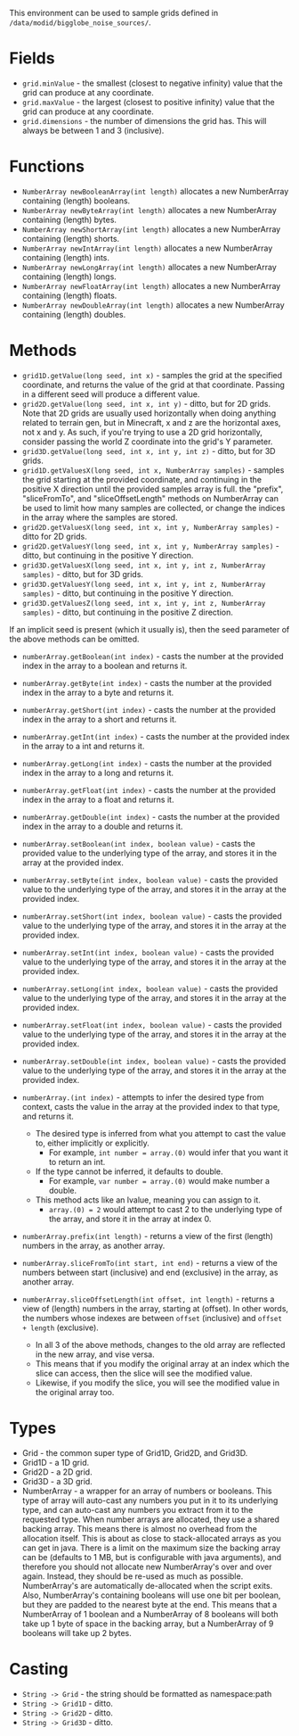 This environment can be used to sample grids defined in `/data/modid/bigglobe_noise_sources/`.

# Fields

* `grid.minValue` - the smallest (closest to negative infinity) value that the grid can produce at any coordinate.
* `grid.maxValue` - the largest (closest to positive infinity) value that the grid can produce at any coordinate.
* `grid.dimensions` - the number of dimensions the grid has. This will always be between 1 and 3 (inclusive).

# Functions

* `NumberArray newBooleanArray(int length)` allocates a new NumberArray containing (length) booleans.
* `NumberArray newByteArray(int length)` allocates a new NumberArray containing (length) bytes.
* `NumberArray newShortArray(int length)` allocates a new NumberArray containing (length) shorts.
* `NumberArray newIntArray(int length)` allocates a new NumberArray containing (length) ints.
* `NumberArray newLongArray(int length)` allocates a new NumberArray containing (length) longs.
* `NumberArray newFloatArray(int length)` allocates a new NumberArray containing (length) floats.
* `NumberArray newDoubleArray(int length)` allocates a new NumberArray containing (length) doubles.

# Methods

* `grid1D.getValue(long seed, int x)` - samples the grid at the specified coordinate, and returns the value of the grid at that coordinate. Passing in a different seed will produce a different value.
* `grid2D.getValue(long seed, int x, int y)` - ditto, but for 2D grids. Note that 2D grids are usually used horizontally when doing anything related to terrain gen, but in Minecraft, x and z are the horizontal axes, not x and y. As such, if you're trying to use a 2D grid horizontally, consider passing the world Z coordinate into the grid's Y parameter.
* `grid3D.getValue(long seed, int x, int y, int z)` - ditto, but for 3D grids.
* `grid1D.getValuesX(long seed, int x, NumberArray samples)` - samples the grid starting at the provided coordinate, and continuing in the positive X direction until the provided samples array is full. the "prefix", "sliceFromTo", and "sliceOffsetLength" methods on NumberArray can be used to limit how many samples are collected, or change the indices in the array where the samples are stored.
* `grid2D.getValuesX(long seed, int x, int y, NumberArray samples)` - ditto for 2D grids.
* `grid2D.getValuesY(long seed, int x, int y, NumberArray samples)` - ditto, but continuing in the positive Y direction.
* `grid3D.getValuesX(long seed, int x, int y, int z, NumberArray samples)` - ditto, but for 3D grids.
* `grid3D.getValuesY(long seed, int x, int y, int z, NumberArray samples)` - ditto, but continuing in the positive Y direction.
* `grid3D.getValuesZ(long seed, int x, int y, int z, NumberArray samples)` - ditto, but continuing in the positive Z direction.

If an implicit seed is present (which it usually is), then the seed parameter of the above methods can be omitted.

* `numberArray.getBoolean(int index)` - casts the number at the provided index in the array to a boolean and returns it.
* `numberArray.getByte(int index)` - casts the number at the provided index in the array to a byte and returns it.
* `numberArray.getShort(int index)` - casts the number at the provided index in the array to a short and returns it.
* `numberArray.getInt(int index)` - casts the number at the provided index in the array to a int and returns it.
* `numberArray.getLong(int index)` - casts the number at the provided index in the array to a long and returns it.
* `numberArray.getFloat(int index)` - casts the number at the provided index in the array to a float and returns it.
* `numberArray.getDouble(int index)` - casts the number at the provided index in the array to a double and returns it.

* `numberArray.setBoolean(int index, boolean value)` - casts the provided value to the underlying type of the array, and stores it in the array at the provided index.
* `numberArray.setByte(int index, boolean value)` - casts the provided value to the underlying type of the array, and stores it in the array at the provided index.
* `numberArray.setShort(int index, boolean value)` - casts the provided value to the underlying type of the array, and stores it in the array at the provided index.
* `numberArray.setInt(int index, boolean value)` - casts the provided value to the underlying type of the array, and stores it in the array at the provided index.
* `numberArray.setLong(int index, boolean value)` - casts the provided value to the underlying type of the array, and stores it in the array at the provided index.
* `numberArray.setFloat(int index, boolean value)` - casts the provided value to the underlying type of the array, and stores it in the array at the provided index.
* `numberArray.setDouble(int index, boolean value)` - casts the provided value to the underlying type of the array, and stores it in the array at the provided index.

* `numberArray.(int index)` - attempts to infer the desired type from context, casts the value in the array at the provided index to that type, and returns it.
	* The desired type is inferred from what you attempt to cast the value to, either implicitly or explicitly.
		* For example, `int number = array.(0)` would infer that you want it to return an int.
	* If the type cannot be inferred, it defaults to double.
		* For example, `var number = array.(0)` would make number a double.
	* This method acts like an lvalue, meaning you can assign to it.
		* `array.(0) = 2` would attempt to cast 2 to the underlying type of the array, and store it in the array at index 0.

* `numberArray.prefix(int length)` - returns a view of the first (length) numbers in the array, as another array.
* `numberArray.sliceFromTo(int start, int end)` - returns a view of the numbers between start (inclusive) and end (exclusive) in the array, as another array.
* `numberArray.sliceOffsetLength(int offset, int length)` - returns a view of (length) numbers in the array, starting at (offset). In other words, the numbers whose indexes are between `offset` (inclusive) and `offset + length` (exclusive).
	* In all 3 of the above methods, changes to the old array are reflected in the new array, and vise versa.
	* This means that if you modify the original array at an index which the slice can access, then the slice will see the modified value.
	* Likewise, if you modify the slice, you will see the modified value in the original array too.

# Types

* Grid - the common super type of Grid1D, Grid2D, and Grid3D.
* Grid1D - a 1D grid.
* Grid2D - a 2D grid.
* Grid3D - a 3D grid.
* NumberArray - a wrapper for an array of numbers or booleans. This type of array will auto-cast any numbers you put in it to its underlying type, and can auto-cast any numbers you extract from it to the requested type. When number arrays are allocated, they use a shared backing array. This means there is almost no overhead from the allocation itself. This is about as close to stack-allocated arrays as you can get in java. There is a limit on the maximum size the backing array can be (defaults to 1 MB, but is configurable with java arguments), and therefore you should not allocate new NumberArray's over and over again. Instead, they should be re-used as much as possible. NumberArray's are automatically de-allocated when the script exits. Also, NumberArray's containing booleans will use one bit per boolean, but they are padded to the nearest byte at the end. This means that a NumberArray of 1 boolean and a NumberArray of 8 booleans will both take up 1 byte of space in the backing array, but a NumberArray of 9 booleans will take up 2 bytes.

# Casting

* `String -> Grid` - the string should be formatted as namespace:path
* `String -> Grid1D` - ditto.
* `String -> Grid2D` - ditto.
* `String -> Grid3D` - ditto.